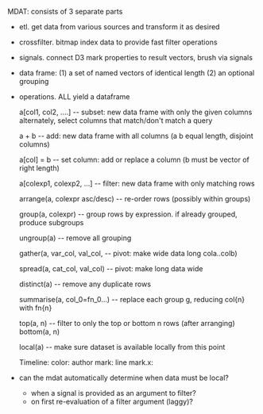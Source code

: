 MDAT:  consists of 3 separate parts

  - etl.			get data from various sources and transform it as desired
  - crossfilter.	bitmap index data to provide fast filter operations
  - signals.        connect D3 mark properties to result vectors, brush via signals


- data frame: 
  (1) a set of named vectors of identical length
  (2) an optional grouping

- operations.  ALL yield a dataframe

    a[col1, col2, ....]				-- subset: new data frame with only the given columns
                                       alternately, select columns that match/don't match a query

    a + b 							-- add: new data frame with all columns (a b equal length, disjoint columns)

    a[col] = b						-- set column: add or replace a column (b must be vector of right length)

    a[colexp1, colexp2, ...]		-- filter: new data frame with only matching rows

    arrange(a, colexpr asc/desc)    -- re-order rows (possibly within groups)

    group(a, colexpr)               -- group rows by expression.  if already grouped, produce subgroups

    ungroup(a)                      -- remove all grouping

    gather(a, var_col, val_col,     -- pivot: make wide data long 
           cola..colb)

    spread(a, cat_col, val_col)     -- pivot: make long data wide

    distinct(a)                     -- remove any duplicate rows

    summarise(a, col_0=fn_0...)     -- replace each group g, reducing col{n} with fn{n}

    top(a, n)                       -- filter to only the top or bottom n rows (after arranging)
    bottom(a, n)

    local(a)                        -- make sure dataset is available locally from this point




  Timeline: 
    color: author
    mark: line
    mark.x: 


- can the mdat automatically determine when data must be local?  
  * when a signal is provided as an argument to filter?
  * on first re-evaluation of a filter argument (laggy)?

